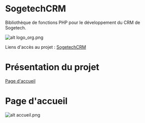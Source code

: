 # SogetechCRM
Bibliothèque de fonctions PHP pour le développement du CRM de Sogetech.

![alt logo_org.png](https://raw.githubusercontent.com/gkesse/SogetechCRM/main/webroot/data/img/logo_org.png "Sogetech - Informatique")

Liens d'accès au projet : [SogetechCRM](https://readydev.ovh:8989/)

# Présentation du projet

[Page d'accueil](#page-daccueil)

# Page d'accueil
![alt accueil.png](https://raw.githubusercontent.com/gkesse/SogetechCRM/main/webroot/data/img/p_accueil.png "Page d'accueil")
